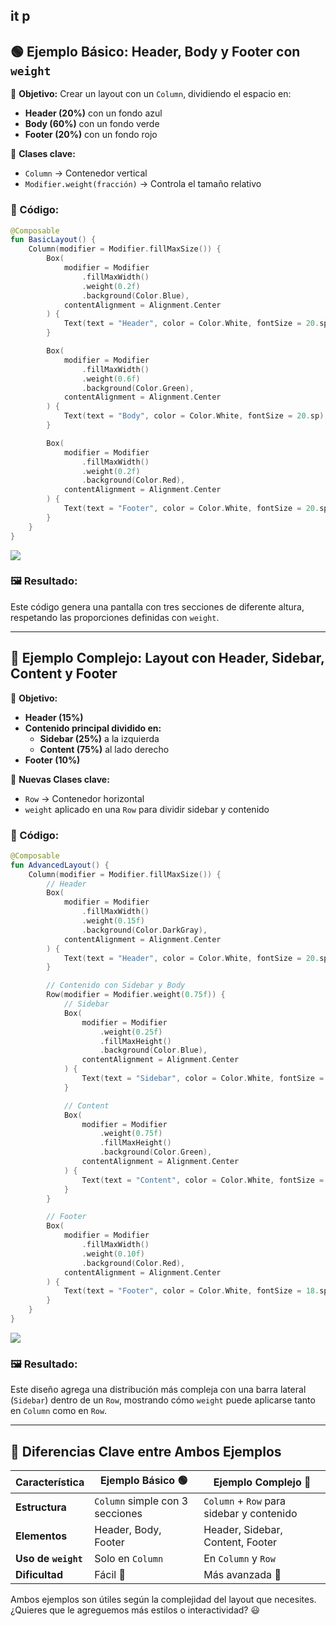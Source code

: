 it p
---

## 🟢 **Ejemplo Básico**: Header, Body y Footer con `weight`
📌 **Objetivo:** Crear un layout con un `Column`, dividiendo el espacio en:  
- **Header (20%)** con un fondo azul  
- **Body (60%)** con un fondo verde  
- **Footer (20%)** con un fondo rojo  

📖 **Clases clave:**  
- `Column` → Contenedor vertical  
- `Modifier.weight(fracción)` → Controla el tamaño relativo  

### 🔹 Código:
```kotlin
@Composable
fun BasicLayout() {
    Column(modifier = Modifier.fillMaxSize()) {
        Box(
            modifier = Modifier
                .fillMaxWidth()
                .weight(0.2f)
                .background(Color.Blue),
            contentAlignment = Alignment.Center
        ) {
            Text(text = "Header", color = Color.White, fontSize = 20.sp)
        }

        Box(
            modifier = Modifier
                .fillMaxWidth()
                .weight(0.6f)
                .background(Color.Green),
            contentAlignment = Alignment.Center
        ) {
            Text(text = "Body", color = Color.White, fontSize = 20.sp)
        }

        Box(
            modifier = Modifier
                .fillMaxWidth()
                .weight(0.2f)
                .background(Color.Red),
            contentAlignment = Alignment.Center
        ) {
            Text(text = "Footer", color = Color.White, fontSize = 20.sp)
        }
    }
}
```
![](.guide_images/BasicLayout.png)

### 🖼️ **Resultado:**
Este código genera una pantalla con tres secciones de diferente altura, respetando las proporciones definidas con `weight`.

---

## 🔵 **Ejemplo Complejo**: Layout con Header, Sidebar, Content y Footer
📌 **Objetivo:**  
- **Header (15%)**  
- **Contenido principal dividido en:**  
  - **Sidebar (25%)** a la izquierda  
  - **Content (75%)** al lado derecho  
- **Footer (10%)**  

📖 **Nuevas Clases clave:**  
- `Row` → Contenedor horizontal  
- `weight` aplicado en una `Row` para dividir sidebar y contenido  

### 🔹 Código:
```kotlin
@Composable
fun AdvancedLayout() {
    Column(modifier = Modifier.fillMaxSize()) {
        // Header
        Box(
            modifier = Modifier
                .fillMaxWidth()
                .weight(0.15f)
                .background(Color.DarkGray),
            contentAlignment = Alignment.Center
        ) {
            Text(text = "Header", color = Color.White, fontSize = 20.sp)
        }

        // Contenido con Sidebar y Body
        Row(modifier = Modifier.weight(0.75f)) {
            // Sidebar
            Box(
                modifier = Modifier
                    .weight(0.25f)
                    .fillMaxHeight()
                    .background(Color.Blue),
                contentAlignment = Alignment.Center
            ) {
                Text(text = "Sidebar", color = Color.White, fontSize = 18.sp)
            }

            // Content
            Box(
                modifier = Modifier
                    .weight(0.75f)
                    .fillMaxHeight()
                    .background(Color.Green),
                contentAlignment = Alignment.Center
            ) {
                Text(text = "Content", color = Color.White, fontSize = 18.sp)
            }
        }

        // Footer
        Box(
            modifier = Modifier
                .fillMaxWidth()
                .weight(0.10f)
                .background(Color.Red),
            contentAlignment = Alignment.Center
        ) {
            Text(text = "Footer", color = Color.White, fontSize = 18.sp)
        }
    }
}
```

![](.guide_images/AdvancedLayout.png)

### 🖼️ **Resultado:**
Este diseño agrega una distribución más compleja con una barra lateral (`Sidebar`) dentro de un `Row`, mostrando cómo `weight` puede aplicarse tanto en `Column` como en `Row`.

---

## 🎯 **Diferencias Clave entre Ambos Ejemplos**
| Característica       | Ejemplo Básico 🟢 | Ejemplo Complejo 🔵 |
|----------------------|----------------|----------------|
| **Estructura** | `Column` simple con 3 secciones | `Column` + `Row` para sidebar y contenido |
| **Elementos** | Header, Body, Footer | Header, Sidebar, Content, Footer |
| **Uso de `weight`** | Solo en `Column` | En `Column` y `Row` |
| **Dificultad** | Fácil 🚀 | Más avanzada 🎯 |

Ambos ejemplos son útiles según la complejidad del layout que necesites. ¿Quieres que le agreguemos más estilos o interactividad? 😃
